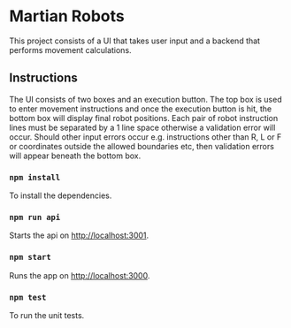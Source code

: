# Martian Robots

This project consists of a UI that takes user input and a backend that performs movement calculations.

## Instructions

The UI consists of two boxes and an execution button. The top box is used to enter movement instructions and once the execution button is hit, the bottom box will display final robot positions. Each pair of robot instruction lines must be separated by a 1 line space otherwise a validation error will occur. Should other input errors occur e.g. instructions other than R, L or F or coordinates outside the allowed boundaries etc, then validation errors will appear beneath the bottom box.

### `npm install`

To install the dependencies.

### `npm run api`

Starts the api on [http://localhost:3001](http://localhost:3001).

### `npm start`

Runs the app on [http://localhost:3000](http://localhost:3000).

### `npm test`

To run the unit tests.
